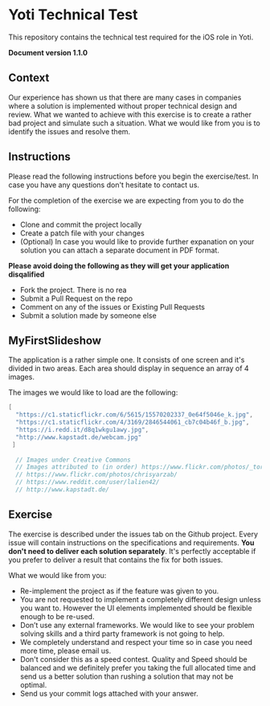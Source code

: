 # Yoti Technical Test

This repository contains the technical test required for the iOS role in Yoti. 

**Document version 1.1.0**

## Context

Our experience has shown us that there are many cases in companies where a solution is implemented without proper technical design and review. What we wanted to achieve with this exercise is to create a rather bad project and simulate such a situation. What we would like from you is to identify the issues and resolve them.

## Instructions

Please read the following instructions before you begin the exercise/test. In case you have any questions don't hesitate to contact us.

For the completion of the exercise we are expecting from you to do the following:
- Clone and commit the project locally
- Create a patch file with your changes
- (Optional) In case you would like to provide further expanation on your solution you can attach a separate document in PDF format.

**Please avoid doing the following as they will get your application disqalified**
- Fork the project. There is no rea
- Submit a Pull Request on the repo
- Comment on any of the issues or Existing Pull Requests
- Submit a solution made by someone else

## MyFirstSlideshow

The application is a rather simple one. It consists of one screen and it's divided in two areas. Each area should display in sequence an array of 4 images.

The images we would like to load are the following:

```Swift
[
  "https://c1.staticflickr.com/6/5615/15570202337_0e64f5046e_k.jpg",
  "https://c1.staticflickr.com/4/3169/2846544061_cb7c04b46f_b.jpg",
  "https://i.redd.it/d8q1wkgu1awy.jpg",
  "http://www.kapstadt.de/webcam.jpg"
 ]
 
  // Images under Creative Commons
  // Images attributed to (in order) https://www.flickr.com/photos/_torne/
  // https://www.flickr.com/photos/chrisyarzab/
  // https://www.reddit.com/user/lalien42/
  // http://www.kapstadt.de/
```

## Exercise

The exercise is described under the issues tab on the Github project. Every issue will contain instructions on the specifications and requirements. **You don't need to deliver each solution separately**. It's perfectly acceptable if you prefer to deliver a result that contains the fix for both issues.

What we would like from you:
- Re-implement the project as if the feature was given to you.
- You are not requested to implement a completely different design unless you want to. However the UI elements implemented should be flexible enough to be re-used.
- Don’t use any external frameworks. We would like to see your problem solving skills and a third party framework is not going to help.  
- We completely understand and respect your time so in case you need more time, please email us.
- Don't consider this as a speed contest. Quality and Speed should be balanced and we definitely prefer you taking the full allocated time and send us a better solution than rushing a solution that may not be optimal.
- Send us your commit logs attached with your answer.

